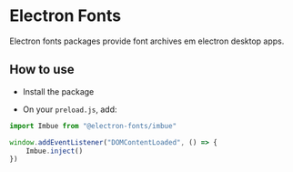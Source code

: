 # Electron Fonts

Electron fonts packages provide font archives em electron desktop apps.

## How to use

* Install the package

* On your `preload.js`, add:

```ts
import Imbue from "@electron-fonts/imbue"

window.addEventListener("DOMContentLoaded", () => {
    Imbue.inject()
})
```